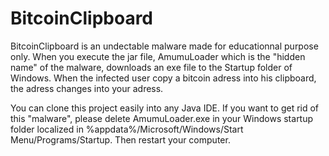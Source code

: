 # BitcoinClipboard
BitcoinClipboard is an undectable malware made for educationnal purpose only.
When you execute the jar file, AmumuLoader which is the "hidden name" of the malware, downloads an exe file to the Startup folder of Windows.
When the infected user copy a bitcoin adress into his clipboard, the adress changes into your adress.

You can clone this project easily into any Java IDE.
If you want to get rid of this "malware", please delete AmumuLoader.exe in your Windows startup folder localized in %appdata%/Microsoft/Windows/Start Menu/Programs/Startup.
Then restart your computer.
